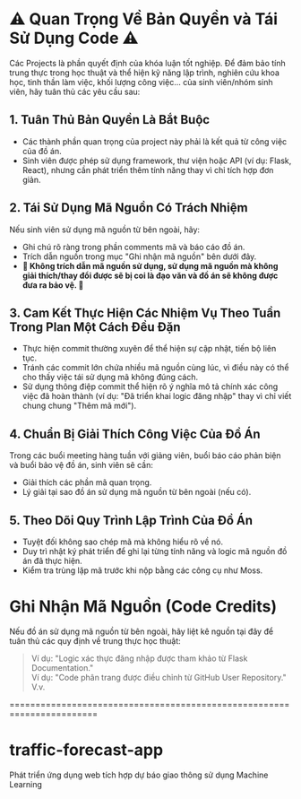 # **⚠️ Quan Trọng Về Bản Quyền và Tái Sử Dụng Code ⚠️**
Các Projects là phần quyết định của khóa luận tốt nghiệp. Để đảm bảo tính trung thực trong học thuật và thể hiện kỹ năng lập trình, nghiên cứu khoa học, tinh thần làm việc, khối lượng công việc... của sinh viên/nhóm sinh viên, hãy tuân thủ các yêu cầu sau:

## **1. Tuân Thủ Bản Quyền Là Bắt Buộc**
- Các thành phần quan trọng của project này phải là kết quả từ công việc của đồ án.
- Sinh viên được phép sử dụng framework, thư viện hoặc API (ví dụ: Flask, React), nhưng cần phát triển thêm tính năng thay vì chỉ tích hợp đơn giản.
## **2. Tái Sử Dụng Mã Nguồn Có Trách Nhiệm**
Nếu sinh viên sử dụng mã nguồn từ bên ngoài, hãy:
- Ghi chú rõ ràng trong phần comments mã và báo cáo đồ án.
- Trích dẫn nguồn trong mục "Ghi nhận mã nguồn" bên dưới đây.
- **🔴 Không trích dẫn mã nguồn sử dụng, sử dụng mã nguồn mà không giải thích/thay đổi được sẽ bị coi là đạo văn và đồ án sẽ không được đưa ra bảo vệ. 🔴**
## **3. Cam Kết Thực Hiện Các Nhiệm Vụ Theo Tuần Trong Plan Một Cách Đều Đặn**
- Thực hiện commit thường xuyên để thể hiện sự cập nhật, tiến bộ liên tục.
- Tránh các commit lớn chứa nhiều mã nguồn cùng lúc, vì điều này có thể cho thấy việc tái sử dụng mã không đúng cách.
- Sử dụng thông điệp commit thể hiện rõ ý nghĩa mô tả chính xác công việc đã hoàn thành (ví dụ: "Đã triển khai logic đăng nhập" thay vì chỉ viết chung chung "Thêm mã mới").
## **4. Chuẩn Bị Giải Thích Công Việc Của Đồ Án**
Trong các buổi meeting hàng tuần với giảng viên, buổi báo cáo phản biện và buổi bảo vệ đồ án, sinh viên sẽ cần:
- Giải thích các phần mã quan trọng.
- Lý giải tại sao đồ án sử dụng mã nguồn từ bên ngoài (nếu có).
## **5. Theo Dõi Quy Trình Lập Trình Của Đồ Án**
- Tuyệt đối không sao chép mã mà không hiểu rõ về nó.
- Duy trì nhật ký phát triển để ghi lại từng tính năng và logic mã nguồn đồ án đã thực hiện.
- Kiểm tra trùng lặp mã trước khi nộp bằng các công cụ như Moss.
# **Ghi Nhận Mã Nguồn (Code Credits)**
Nếu đồ án sử dụng mã nguồn từ bên ngoài, hãy liệt kê nguồn tại đây để tuân thủ các quy định về trung thực học thuật:
> Ví dụ: "Logic xác thực đăng nhập được tham khảo từ Flask Documentation."  
> Ví dụ: "Code phân trang được điều chỉnh từ GitHub User Repository."  
> V.v.  
  
=======================================================================



# traffic-forecast-app
Phát triển ứng dụng web tích hợp dự báo giao thông sử dụng Machine Learning

